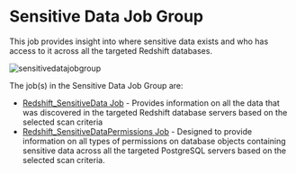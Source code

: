 # Sensitive Data Job Group

This job provides insight into where sensitive data exists and who has access to it across all the
targeted Redshift databases.

![sensitivedatajobgroup](/img/product_docs/accessanalyzer/12.0/solutions/databases/postgresql/sensitivedata/sensitivedatajobgroup.webp)

The job(s) in the Sensitive Data Job Group are:

- [Redshift_SensitiveData Job](/docs/accessanalyzer/12.0/solutions/databases/redshift/sensitive_data/redshift_sensitivedata.md) - Provides information on all the data
  that was discovered in the targeted Redshift database servers based on the selected scan criteria
- [Redshift_SensitiveDataPermissions Job](/docs/accessanalyzer/12.0/solutions/databases/redshift/sensitive_data/redshift_sensitivedatapermissions.md) - Designed to
  provide information on all types of permissions on database objects containing sensitive data
  across all the targeted PostgreSQL servers based on the selected scan criteria.
